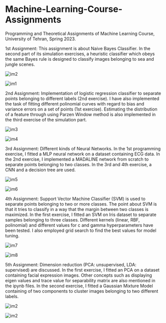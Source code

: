 # Machine-Learning-Course-Assignments
Programming and Theoretical Assignments of Machine Learning Course, University of Tehran, Spring 2023. 

1st Assignment: This assignment is about Naive Bayes Classifier. In the second part of its simulation exercises, a heuristic classifier which obeys the same Bayes rule is designed to classify images belonging to sea and jungle scenes.

![im2](./images/1_2.JPG)

![im1](./images/1_1.JPG)

2nd Assignment: Implementation of logistic regression classifier to separate points belonging to different labels (2nd exercise). I have also implemented the task of fitting different polinomial curves with regard to bias and variance errors on a set of points (1st exercise).
Estimating the distribution of a feature through using Parzen Window method is also implemented in the third exercise of the simulation part.

![im3](./images/2_1.JPG)

![im4](./images/2_2.JPG)

3rd Assignment: Different kinds of Neural Networks. In the 1st programming exercise, I fitted a MLP neural network on a dataset containing ECG data. In the 2nd exercise, I implemented a MADALINE network from scratch to separate points belonging to two classes. In the 3rd and 4th exercise, a CNN and a decision tree are used.

![im5](./images/3_1.JPG)

![im6](./images/3_2.JPG)

4th Assignment: Support Vector Machine Classifier (SVM) is used to separate points belonging to two or more classes. The point about SVM is that it tries to classify in a way that the margin between two classes is maximized. In the first exercise, I fitted an SVM on Iris dataset to separate samples belonging to three classes. Different kernels (linear, RBF, polinomial) and different values for c and gamma hyperparameters have been tested. I also employed grid search to find the best values for model tuning.

![im7](./images/4_1.JPG)

![im8](./images/4_2.JPG)

5th Assignment: Dimension reduction (PCA: unsupervised, LDA: supervised) are discussed. In the first exercise, I fitted an PCA on a dataset containing facial expression images. Other concepts such as displaying eigen values and trace value for separability matrix are also mentioned in the ipynb files. In the second exercise, I fitted a Gaussian Mixture Model containing of two components to cluster images belonging to two different labels.

![im2](./images/5_1.JPG)

![im2](./images/5_2.JPG)
